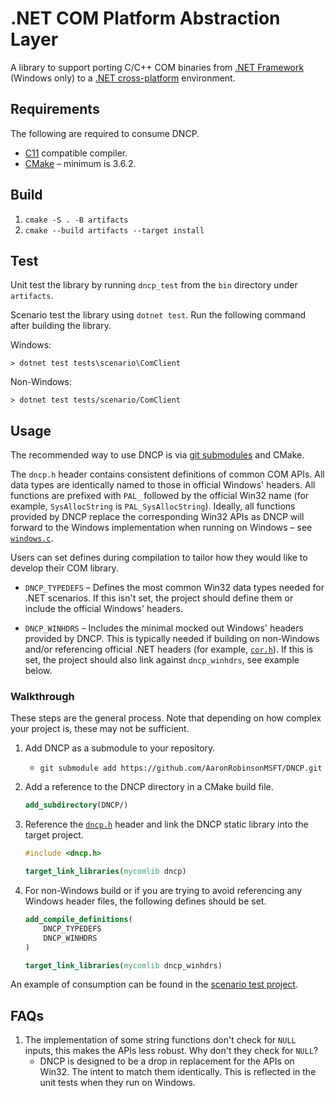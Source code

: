 # .NET COM Platform Abstraction Layer

A library to support porting C/C++ COM binaries from [.NET Framework][netfx_download] (Windows only) to a [.NET cross-platform][dotnet_download] environment.

## Requirements

The following are required to consume DNCP.

* [C11](https://en.cppreference.com/w/c/language/history) compatible compiler.
* [CMake](https://cmake.org/download/) &ndash; minimum is 3.6.2.

## Build

1) `cmake -S . -B artifacts`
1) `cmake --build artifacts --target install`

## Test

Unit test the library by running `dncp_test` from the `bin` directory under `artifacts`.

Scenario test the library using `dotnet test`. Run the following command after building the library.

Windows:

`> dotnet test tests\scenario\ComClient`

Non-Windows:

`> dotnet test tests/scenario/ComClient`

## Usage

The recommended way to use DNCP is via [git submodules][git_submodules] and CMake.

The `dncp.h` header contains consistent definitions of common COM APIs. All data types are identically named to those in official Windows' headers. All functions are prefixed with `PAL_` followed by the official Win32 name (for example, `SysAllocString` is `PAL_SysAllocString`). Ideally, all functions provided by DNCP replace the corresponding Win32 APIs as DNCP will forward to the Windows implementation when running on Windows &ndash; see [`windows.c`](./src/windows.c).

Users can set defines during compilation to tailor how they would like to develop their COM library.

* `DNCP_TYPEDEFS` &ndash; Defines the most common Win32 data types needed for .NET scenarios. If this isn't set, the project should define them or include the official Windows' headers.

* `DNCP_WINHDRS` &ndash; Includes the minimal mocked out Windows' headers provided by DNCP. This is typically needed if building on non-Windows and/or referencing official .NET headers (for example, [`cor.h`](https://github.com/dotnet/runtime/blob/main/src/coreclr/inc/cor.h)). If this is set, the project should also link against `dncp_winhdrs`, see example below.

### Walkthrough

These steps are the general process. Note that depending on how complex your project is, these may not be sufficient.

1. Add DNCP as a submodule to your repository.
    - `git submodule add https://github.com/AaronRobinsonMSFT/DNCP.git`

1. Add a reference to the DNCP directory in a CMake build file.
    ```cmake
    add_subdirectory(DNCP/)
    ```

1. Reference the [`dncp.h`](./src/inc/dncp.h) header and link the DNCP static library into the target project.
    ```c
    #include <dncp.h>
    ```

    ```cmake
    target_link_libraries(mycomlib dncp)
    ```

1. For non-Windows build or if you are trying to avoid referencing any Windows header files, the following defines should be set.
    ```cmake
    add_compile_definitions(
        DNCP_TYPEDEFS
        DNCP_WINHDRS
    )

    target_link_libraries(mycomlib dncp_winhdrs)
    ```

An example of consumption can be found in the [scenario test project](./tests/scenario/comserver/CMakeLists.txt).

## FAQs

1. The implementation of some string functions don't check for `NULL` inputs, this makes the APIs less robust. Why don't they check for `NULL`?
    - DNCP is designed to be a drop in replacement for the APIs on Win32. The intent to match them identically. This is reflected in the unit tests when they run on Windows.

<!-- Links -->

[dotnet_download]: https://dotnet.microsoft.com/download
[netfx_download]: https://dotnet.microsoft.com/download/dotnet-framework
[git_submodules]: https://git-scm.com/book/en/v2/Git-Tools-Submodules
